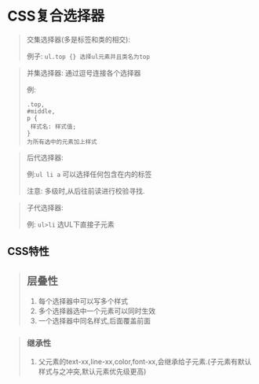 # CSS复合选择器

> 交集选择器(多是标签和类的相交): 
>
> 例子: `ul.top {} 选择ul元素并且类名为top`

>并集选择器: 通过逗号连接各个选择器
>
>例: 
>
>``` 
>.top,
>#middle,
>p {
>  样式名: 样式值;
>}
>为所有选中的元素加上样式
>```

> 后代选择器:
>
> 例:`ul li a`  可以选择任何包含在内的标签
>
> 注意: 多级时,从后往前读进行校验寻找.

> 子代选择器:
>
> 例: `ul>li` 选UL下直接子元素

## CSS特性

> ## 层叠性 
>
> 1. 每个选择器中可以写多个样式
> 2. 多个选择器选中一个元素可以同时生效
> 3. 一个选择器中同名样式,后面覆盖前面

> ### 继承性 
>
> 1. 父元素的text-xx,line-xx,color,font-xx,会继承给子元素.(子元素有默认样式与之冲突,默认元素优先级更高)